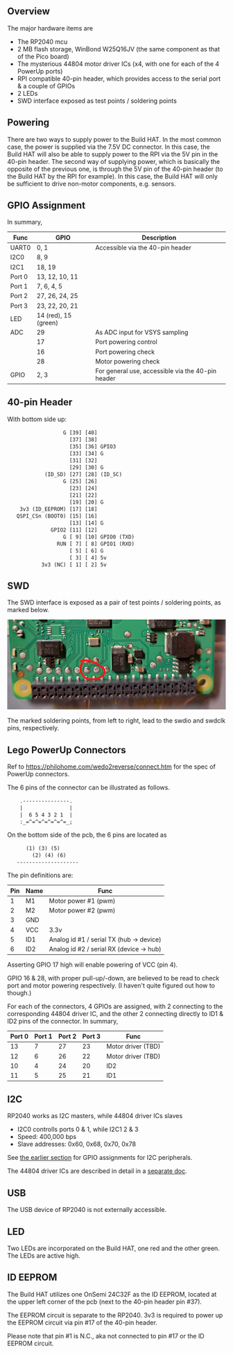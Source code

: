 


## Overview

The major hardware items are

- The RP2040 mcu
- 2 MB flash storage, WinBond W25Q16JV (the same component as that of the Pico board)
- The mysterious 44804 motor driver ICs (x4, with one for each of the 4 PowerUp ports)
- RPI compatible 40-pin header, which provides access to the serial port & a couple of GPIOs
- 2 LEDs
- SWD interface exposed as test points / soldering points


## Powering

There are two ways to supply power to the Build HAT. In the most common case, the power is supplied via the 7.5V DC connector. In this case, the Build HAT will also be able to supply power to the RPI via the 5V pin in the 40-pin header. The second way of supplying power, which is basically the opposite of the previous one, is through the 5V pin of the 40-pin header (to the Build HAT by the RPI for example). In this case, the Build HAT will only be sufficient to drive non-motor components, e.g. sensors.

## GPIO Assignment

In summary,

Func | GPIO     |   Description
-----|----------|-----------------
UART0   | 0, 1      | Accessible via the 40-pin header
I2C0    | 8, 9
I2C1    | 18, 19
Port 0  | 13, 12, 10, 11
Port 1  | 7, 6, 4, 5
Port 2  | 27, 26, 24, 25
Port 3  | 23, 22, 20, 21
LED     | 14 (red), 15 (green)
ADC     | 29        | As ADC input for VSYS sampling
|        | 17        | Port powering control
|       | 16        | Port powering check
|       | 28        | Motor powering check
GPIO    | 2, 3      | For general use, accessible via the 40-pin header


## 40-pin Header


With bottom side up:

```
                  G [39] [40]
                    [37] [38]
                    [35] [36] GPIO3
                    [33] [34] G
                    [31] [32]
                    [29] [30] G
            (ID_SD) [27] [28] (ID_SC)
                  G [25] [26]
                    [23] [24]
                    [21] [22]
                    [19] [20] G
    3v3 (ID_EEPROM) [17] [18]
   QSPI_CSn (BOOT0) [15] [16]
                    [13] [14] G
              GPIO2 [11] [12]
                  G [ 9] [10] GPIO0 (TXD)
                RUN [ 7] [ 8] GPIO1 (RXD)
                    [ 5] [ 6] G
                    [ 3] [ 4] 5v
           3v3 (NC) [ 1] [ 2] 5v
```


## SWD

The SWD interface is exposed as a pair of test points / soldering points, as marked below.

![](./pinout_swd.jpg)

The marked soldering points, from left to right, lead to the swdio and swdclk pins, respectively.


## Lego PowerUp Connectors

Ref to https://philohome.com/wedo2reverse/connect.htm for the spec of PowerUp connectors.


The 6 pins of the connector can be illustrated as follows. 

```
    .---------------.   
    |               |
    |  6 5 4 3 2 1  |
    :_=^=^=^=^=^=^=_;
```

On the bottom side of the pcb, the 6 pins are located as 

```     
      (1) (3) (5)
        (2) (4) (6)
   --------------------
```

The pin definitions are: 

| Pin | Name | Func
|-----|-------|-------
| 1   | M1    | Motor power #1 (pwm)
| 2   | M2    | Motor power #2 (pwm)
| 3   | GND   |  
| 4   | VCC   | 3.3v
| 5   | ID1   | Analog id #1 / serial TX (hub -> device)
| 6   | ID2   | Analog id #2 / serial RX (device -> hub)


Asserting GPIO 17 high will enable powering of VCC (pin 4).

GPIO 16 & 28, with proper pull-up/-down, are believed to be read to check port and motor powering respectively. (I haven't quite figured out how to though.)

For each of the connectors, 4 GPIOs are assigned, with 2 connecting to the corresponding 44804 driver IC, and the other 2 connecting directly to ID1 & ID2 pins of the connector. In summary,

| Port 0 | Port 1 | Port 2 | Port 3 | Func
|--------|--------|--------|--------|-------
  13    | 7       | 27    | 23      | Motor driver (TBD)
  12    | 6       | 26    | 22      | Motor driver (TBD)
  10    | 4       | 24    | 20      | ID2
  11    | 5       | 25    | 21      | ID1


## I2C

RP2040 works as I2C masters, while 44804 driver ICs slaves

- I2C0 controlls ports 0 & 1, while I2C1 2 & 3
- Speed: 400,000 bps
- Slave addresses: 0x60, 0x68, 0x70, 0x78

See [the earlier section](#gpio-assignment) for GPIO assignments for I2C peripherals.

The 44804 driver ICs are described in detail in a [separate doc](./motor_driver.md). 


## USB

The USB device of RP2040 is not externally accessible.

## LED

Two LEDs are incorporated on the Build HAT, one red and the other green. The LEDs are active high.


## ID EEPROM

The Build HAT utilizes one OnSemi 24C32F as the ID EEPROM, located at the upper left corner of the pcb (next to the 40-pin header pin #37).

The EEPROM circuit is separate to the RP2040. 3v3 is required to power up the EEPROM circuit via pin #17 of the 40-pin header. 

Please note that pin #1 is N.C., aka not connected to pin #17 or the ID EEPROM circuit. 
